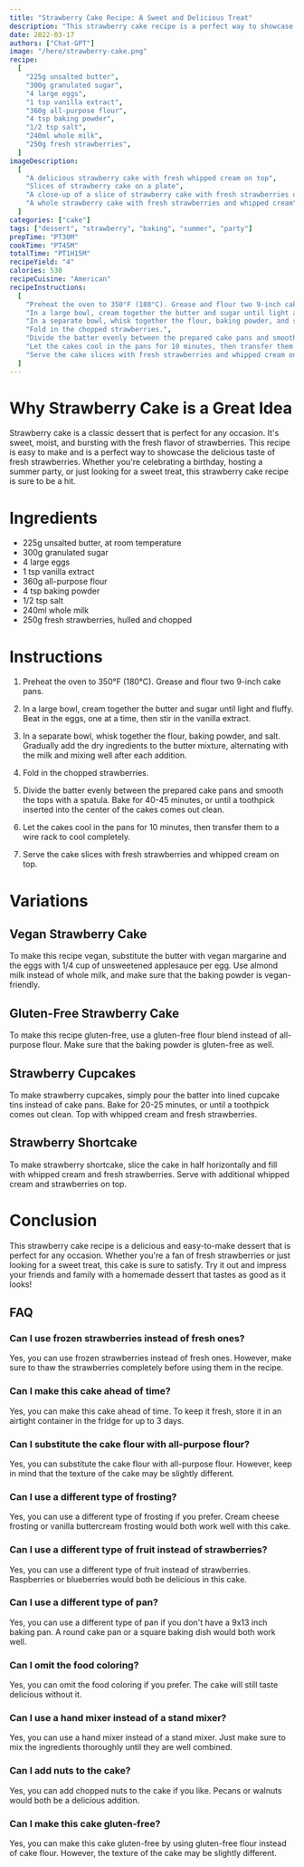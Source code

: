 ```yaml
---
title: "Strawberry Cake Recipe: A Sweet and Delicious Treat"
description: "This strawberry cake recipe is a perfect way to showcase the sweet and juicy flavors of fresh strawberries. It's easy to make and perfect for any occasion, from birthdays to summer picnics. Follow this recipe and enjoy a delicious and moist cake that will leave everyone craving for more!"
date: 2022-03-17
authors: ["Chat-GPT"]
image: "/hero/strawberry-cake.png"
recipe:
  [
    "225g unsalted butter",
    "300g granulated sugar",
    "4 large eggs",
    "1 tsp vanilla extract",
    "360g all-purpose flour",
    "4 tsp baking powder",
    "1/2 tsp salt",
    "240ml whole milk",
    "250g fresh strawberries",
  ]
imageDescription:
  [
    "A delicious strawberry cake with fresh whipped cream on top",
    "Slices of strawberry cake on a plate",
    "A close-up of a slice of strawberry cake with fresh strawberries on top",
    "A whole strawberry cake with fresh strawberries and whipped cream",
  ]
categories: ["cake"]
tags: ["dessert", "strawberry", "baking", "summer", "party"]
prepTime: "PT30M"
cookTime: "PT45M"
totalTime: "PT1H15M"
recipeYield: "4"
calories: 530
recipeCuisine: "American"
recipeInstructions:
  [
    "Preheat the oven to 350°F (180°C). Grease and flour two 9-inch cake pans.",
    "In a large bowl, cream together the butter and sugar until light and fluffy. Beat in the eggs, one at a time, then stir in the vanilla extract.",
    "In a separate bowl, whisk together the flour, baking powder, and salt. Gradually add the dry ingredients to the butter mixture, alternating with the milk and mixing well after each addition.",
    "Fold in the chopped strawberries.",
    "Divide the batter evenly between the prepared cake pans and smooth the tops with a spatula. Bake for 40-45 minutes, or until a toothpick inserted into the center of the cakes comes out clean.",
    "Let the cakes cool in the pans for 10 minutes, then transfer them to a wire rack to cool completely.",
    "Serve the cake slices with fresh strawberries and whipped cream on top.",
  ]
---
```


# Why Strawberry Cake is a Great Idea

Strawberry cake is a classic dessert that is perfect for any occasion. It's sweet, moist, and bursting with the fresh flavor of strawberries. This recipe is easy to make and is a perfect way to showcase the delicious taste of fresh strawberries. Whether you're celebrating a birthday, hosting a summer party, or just looking for a sweet treat, this strawberry cake recipe is sure to be a hit.

# Ingredients

- 225g unsalted butter, at room temperature
- 300g granulated sugar
- 4 large eggs
- 1 tsp vanilla extract
- 360g all-purpose flour
- 4 tsp baking powder
- 1/2 tsp salt
- 240ml whole milk
- 250g fresh strawberries, hulled and chopped

# Instructions

1. Preheat the oven to 350°F (180°C). Grease and flour two 9-inch cake pans.

2. In a large bowl, cream together the butter and sugar until light and fluffy. Beat in the eggs, one at a time, then stir in the vanilla extract.

3. In a separate bowl, whisk together the flour, baking powder, and salt. Gradually add the dry ingredients to the butter mixture, alternating with the milk and mixing well after each addition.

4. Fold in the chopped strawberries.

5. Divide the batter evenly between the prepared cake pans and smooth the tops with a spatula. Bake for 40-45 minutes, or until a toothpick inserted into the center of the cakes comes out clean.

6. Let the cakes cool in the pans for 10 minutes, then transfer them to a wire rack to cool completely.

7. Serve the cake slices with fresh strawberries and whipped cream on top.

# Variations

## Vegan Strawberry Cake

To make this recipe vegan, substitute the butter with vegan margarine and the eggs with 1/4 cup of unsweetened applesauce per egg. Use almond milk instead of whole milk, and make sure that the baking powder is vegan-friendly.

## Gluten-Free Strawberry Cake

To make this recipe gluten-free, use a gluten-free flour blend instead of all-purpose flour. Make sure that the baking powder is gluten-free as well.

## Strawberry Cupcakes

To make strawberry cupcakes, simply pour the batter into lined cupcake tins instead of cake pans. Bake for 20-25 minutes, or until a toothpick comes out clean. Top with whipped cream and fresh strawberries.

## Strawberry Shortcake

To make strawberry shortcake, slice the cake in half horizontally and fill with whipped cream and fresh strawberries. Serve with additional whipped cream and strawberries on top.

# Conclusion

This strawberry cake recipe is a delicious and easy-to-make dessert that is perfect for any occasion. Whether you're a fan of fresh strawberries or just looking for a sweet treat, this cake is sure to satisfy. Try it out and impress your friends and family with a homemade dessert that tastes as good as it looks!

## FAQ

### Can I use frozen strawberries instead of fresh ones?

Yes, you can use frozen strawberries instead of fresh ones. However, make sure to thaw the strawberries completely before using them in the recipe.

### Can I make this cake ahead of time?

Yes, you can make this cake ahead of time. To keep it fresh, store it in an airtight container in the fridge for up to 3 days.

### Can I substitute the cake flour with all-purpose flour?

Yes, you can substitute the cake flour with all-purpose flour. However, keep in mind that the texture of the cake may be slightly different.

### Can I use a different type of frosting?

Yes, you can use a different type of frosting if you prefer. Cream cheese frosting or vanilla buttercream frosting would both work well with this cake.

### Can I use a different type of fruit instead of strawberries?

Yes, you can use a different type of fruit instead of strawberries. Raspberries or blueberries would both be delicious in this cake.

### Can I use a different type of pan?

Yes, you can use a different type of pan if you don't have a 9x13 inch baking pan. A round cake pan or a square baking dish would both work well.

### Can I omit the food coloring?

Yes, you can omit the food coloring if you prefer. The cake will still taste delicious without it.

### Can I use a hand mixer instead of a stand mixer?

Yes, you can use a hand mixer instead of a stand mixer. Just make sure to mix the ingredients thoroughly until they are well combined.

### Can I add nuts to the cake?

Yes, you can add chopped nuts to the cake if you like. Pecans or walnuts would both be a delicious addition.

### Can I make this cake gluten-free?

Yes, you can make this cake gluten-free by using gluten-free flour instead of cake flour. However, the texture of the cake may be slightly different.
